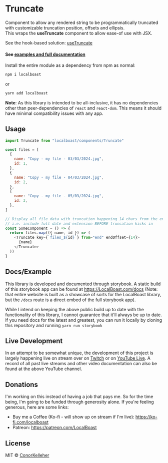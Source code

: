 <!--- Autogenerated Readme. Do not edit. Edit the templates or config files instead. --->
<h1>Truncate</h1>
Component to allow any rendered string to be programmatically truncated with customizable truncation position, offsets and ellipsis.<br>
  This wraps the <strong>useTruncate</strong> component to allow ease-of use with JSX.
<br>

See the hook-based solution: [useTruncate](https://github.com/conorkelleher/localboast/tree/main/src/hooks/useTruncate)<br><h4>See [examples and full documentation](https://localboast.com/docs?path=/docs/components-truncate--docs)</h4>

Install the entire module as a dependency from npm as normal:

```bash
npm i localboast
```

or

```bash
yarn add localboast
```

**Note**: As this library is intended to be all-inclusive, it has no dependencies other than peer-dependencies of `react` and `react-dom`. This means it should have minimal compatibility issues with any app.

## Usage

```javascript
import Truncate from "localboast/components/Truncate"

const files = [
  {
    name: "Copy - my file - 03/03/2024.jpg",
    id: 1,
  },
  {
    name: "Copy - my file - 04/03/2024.jpg",
    id: 2,
  },
  {
    name: "Copy - my file - 05/03/2024.jpg",
    id: 3,
  },
]

// Display all file data with truncation happening 14 chars from the end
// i.e. include full date and extension BEFORE truncation kicks in
const SomeComponent = () => {
  return files.map(({ name, id }) => (
    <Truncate key={`files_${id}`} from="end" endOffset={14}>
      {name}
    </Truncate>
  ))
}

```
## Docs/Example

This library is developed and documented through storybook.
A static build of this storybook app can be found at https://LocalBoast.com/docs
(Note: that entire website is built as a showcase of sorts for the LocalBoast library, but the `/docs` route is a direct embed of the full storybook app).

While I intend on keeping the above public build up to date with the functionality of this library, I cannot guarantee that it'll always be up to date. If you need docs for the latest and greatest, you can run it locally by cloning this repository and running `yarn run storybook`

## Live Development

In an attempt to be somewhat unique, the development of this project is largely happening live on stream over on [Twitch](https://twitch.tv/localboast) or on [YouTube Live](http://youtube.com/channel/UCt-IaL4qQsOU6_rbS7zky1Q/live). A record of all past live streams and other video documentation can also be found at the above YouTube channel.

## Donations

I'm working on this instead of having a job that pays me. So for the time being, I'm going to be funded through generosity alone. If you're feeling generous, here are some links:

- Buy me a Coffee (Ko-fi - will show up on stream if I'm live): https://ko-fi.com/localboast
- Patreon: https://patreon.com/LocalBoast

## License

MIT © [ConorKelleher](https://github/com/ConorKelleher)